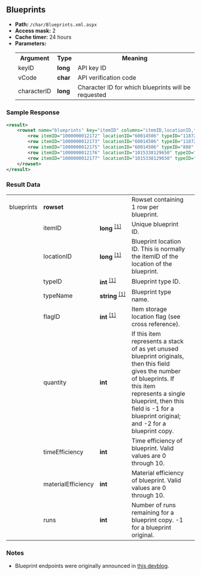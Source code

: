 ## Blueprints

* __Path:__ ``/char/Blueprints.xml.aspx``
* __Access mask:__ 2
* __Cache timer:__ 24 hours
* __Parameters:__
    <table>
        <tbody>
            <tr>
                <th>Argument</th>
                <th>Type</th>
                <th>Meaning</th>
            </tr>
            <tr>
                <td>keyID</td>
                <td><strong>long</strong></td>
                <td>API key ID</td>
            <tr>
            <tr>
                <td>vCode</td>
                <td><strong>char</strong></td>
                <td>API verification code</td>
            <tr>
            <tr>
                <td>characterID</td>
                <td><strong>long</strong></td>
                <td>Character ID for which blueprints will be requested</td>
            <tr>
        </tbody>
    </table>

### Sample Response

```xml
<result>
    <rowset name="blueprints" key="itemID" columns="itemID,locationID,typeID,typeName,flagID,quantity,timeEfficiency,materialEfficiency,runs">
        <row itemID="1000000012172" locationID="60014506" typeID="11872" typeName="R.A.M.- Ammunition Tech Blueprint" flagID="4" quantity="-1" timeEfficiency="0" materialEfficiency="0" runs="-1" />
        <row itemID="1000000012173" locationID="60014506" typeID="11872" typeName="R.A.M.- Ammunition Tech Blueprint" flagID="4" quantity="-1" timeEfficiency="20" materialEfficiency="10" runs="-1" />
        <row itemID="1000000012175" locationID="60014506" typeID="808" typeName="Mjolnir Heavy Missile Blueprint" flagID="4" quantity="-2" timeEfficiency="0" materialEfficiency="10" runs="490" />
        <row itemID="1000000012176" locationID="1015338129650" typeID="10681" typeName="125mm Railgun II Blueprint" flagID="116" quantity="-2" timeEfficiency="2" materialEfficiency="3" runs="12"/>
        <row itemID="1000000012177" locationID="1015338129650" typeID="972" typeName="Thorax Blueprint" flagID="117" quantity="-2" timeEfficiency="20" materialEfficiency="10" runs="1"/>
    </rowset>
</result>
```

### Result Data

<table>
    <tbody>
        <tr>
            <td>blueprints</td>
            <td><strong>rowset</strong></td>
            <td></td>
            <td>Rowset containing 1 row per blueprint.</td>
            <td></td>
        </tr>
        <tr>
            <td></td>
            <td>itemID</td>
            <td nowrap>
                <strong>long</strong>
                <sup>
                <a href="../char_assetlist/" title="itemID in AssetList">[1]</a>
                </sup>
            </td>
            <td>Unique blueprint ID.</td>
            <td></td>
        </tr>
        <tr>
            <td></td>
            <td>locationID</td>
            <td nowrap>
                <strong>long</strong>
                <sup>
                <a href="../char_assetlist/" title="locationID in AssetList">[1]</a>
                </sup>
            </td>
            <td>Blueprint location ID.  This is normally the itemID of the location of the blueprint.</td>
            <td></td>
        </tr>
        <tr>
            <td></td>
            <td>typeID</td>
            <td nowrap>
                <strong>int</strong>
                <sup>
                <a href="../../sde/yaml_typeIDs/" title="Inventory Types file">[1]</a>
                </sup>
            </td>
            <td>Blueprint type ID.</td>
            <td></td>
        </tr>
        <tr>
            <td></td>
            <td>typeName</td>
            <td nowrap>
                <strong>string</strong>
                <sup>
                <a href="../../sde/yaml_typeIDs/" title="Inventory Types file">[1]</a>
                </sup>
            </td>
            <td>Blueprint type name.</td>
            <td></td>
        </tr>
        <tr>
            <td></td>
            <td>flagID</td>
            <td nowrap>
                <strong>int</strong>
                <sup>
                <a href="../../sde/mssql_invFlags/" title="Inventory Flags table">[1]</a>
                </sup>
            </td>
            <td>Item storage location flag (see cross reference).</td>
            <td></td>
        </tr>
        <tr>
            <td></td>
            <td>quantity</td>
            <td><strong>int</strong></td>
            <td>If this item represents a stack of as yet unused blueprint originals, then this field gives the number of blueprints.  If this item represents a single blueprint, then this field is -1 for a blueprint original; and -2 for a blueprint copy.</td>
            <td></td>
        </tr>
        <tr>
            <td></td>
            <td>timeEfficiency</td>
            <td><strong>int</strong></td>
            <td>Time efficiency of blueprint.  Valid values are 0 through 10.</td>
            <td></td>
        </tr>
        <tr>
            <td></td>
            <td>materialEfficiency</td>
            <td><strong>int</strong></td>
            <td>Material efficiency of blueprint.  Valid values are 0 through 10.</td>
            <td></td>
        </tr>
        <tr>
            <td></td>
            <td>runs</td>
            <td><strong>int</strong></td>
            <td>Number of runs remaining for a blueprint copy.  -1 for a blueprint original.</td>
            <td></td>
        </tr>
    </tbody>
</table>

### Notes

* Blueprint endpoints were originally announced in [this devblog](https://community.eveonline.com/news/dev-blogs/what-third-party-developers-probably-want-to-know-about-hyperion/).


